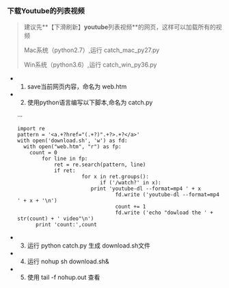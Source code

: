 ### 下载Youtube的列表视频

>  建议先**【下滑刷新】**youtube**列表视频**的网页，这样可以加载所有的视频
>
>  Mac系统（python2.7）,运行 catch_mac_py27.py
>
>  Win系统（python3.6）,运行 catch_win_py36.py

* 1. save当前网页内容，命名为 web.htm

* 2. 使用python语言编写以下脚本,命名为 catch.py

  ···

  ``` 
  import re
  pattern = '<a.+?href="(.+?)".+?>.+?</a>'
  with open('download.sh', 'w') as fd:
    with open("web.htm", "r") as fp:
      count = 0
          for line in fp:
              ret = re.search(pattern, line)
              if ret:
  				       for x in ret.groups():
  					         if ('/watch?' in x):
  		                  print 'youtube-dl --format=mp4 ' + x
  						          fd.write ('youtube-dl --format=mp4 ' + x + '\n')
  						          count += 1
  						          fd.write ('echo "dowload the ' + str(count) + ' video"\n')
  		print 'count:',count
  ```



* 3. 运行 python catch.py 生成 download.sh文件
* 4. 运行 nohup sh download.sh&
* 5. 使用 tail -f nohup.out 查看
